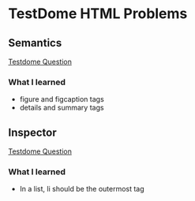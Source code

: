 # TestDome HTML Problems

## Semantics
[Testdome Question](https://www.testdome.com/questions/html-css/semantics/50326?visibility=3&skillId=3)
### What I learned
- figure and figcaption tags
- details and summary tags

## Inspector
[Testdome Question](https://www.testdome.com/questions/html-css/inspector/41644?visibility=3&skillId=3)
### What I learned
- In a list, li should be the outermost tag
